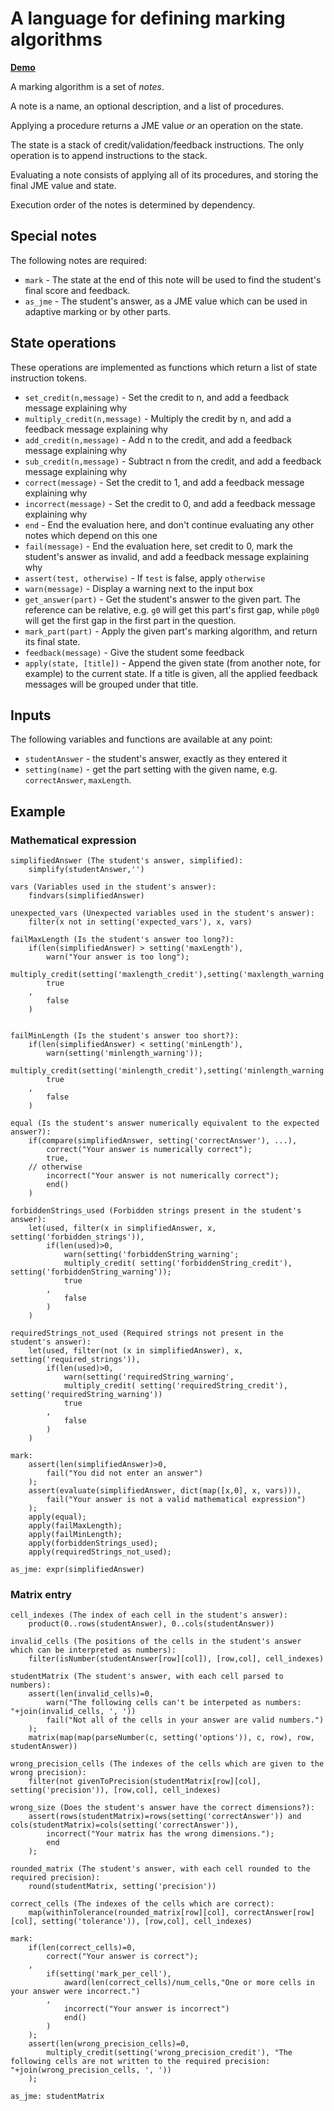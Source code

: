 # A language for defining marking algorithms

**[Demo](state.html)**

A marking algorithm is a set of *notes*.

A note is a name, an optional description, and a list of procedures.

Applying a procedure returns a JME value *or* an operation on the state.

The state is a stack of credit/validation/feedback instructions. 
The only operation is to append instructions to the stack.

Evaluating a note consists of applying all of its procedures, and storing the final JME value and state.

Execution order of the notes is determined by dependency.

## Special notes

The following notes are required:

* `mark` - The state at the end of this note will be used to find the student's final score and feedback.
* `as_jme` - The student's answer, as a JME value which can be used in adaptive marking or by other parts.

## State operations

These operations are implemented as functions which return a list of state instruction tokens.

* `set_credit(n,message)` - Set the credit to n, and add a feedback message explaining why
* `multiply_credit(n,message)` - Multiply the credit by n, and add a feedback message explaining why
* `add_credit(n,message)` - Add n to the credit, and add a feedback message explaining why
* `sub_credit(n,message)` - Subtract n from the credit, and add a feedback message explaining why
* `correct(message)` - Set the credit to 1, and add a feedback message explaining why
* `incorrect(message)` - Set the credit to 0, and add a feedback message explaining why
* `end` - End the evaluation here, and don't continue evaluating any other notes which depend on this one
* `fail(message)` - End the evaluation here, set credit to 0, mark the student's answer as invalid, and add a feedback message explaining why
* `assert(test, otherwise)` - If `test` is false, apply `otherwise`
* `warn(message)` - Display a warning next to the input box
* `get_answer(part)` - Get the student's answer to the given part. The reference can be relative, e.g. `g0` will get this part's first gap, while `p0g0` will get the first gap in the first part in the question.
* `mark_part(part)` - Apply the given part's marking algorithm, and return its final state.
* `feedback(message)` - Give the student some feedback
* `apply(state, [title])` - Append the given state (from another note, for example) to the current state. If a title is given, all the applied feedback messages will be grouped under that title.

## Inputs

The following variables and functions are available at any point:

* `studentAnswer` - the student's answer, exactly as they entered it
* `setting(name)` - get the part setting with the given name, e.g. `correctAnswer`, `maxLength`.

## Example

### Mathematical expression

```
simplifiedAnswer (The student's answer, simplified): 
    simplify(studentAnswer,'')

vars (Variables used in the student's answer): 
    findvars(simplifiedAnswer)

unexpected_vars (Unexpected variables used in the student's answer):
    filter(x not in setting('expected_vars'), x, vars)

failMaxLength (Is the student's answer too long?):
    if(len(simplifiedAnswer) > setting('maxLength'),
        warn("Your answer is too long");
        multiply_credit(setting('maxlength_credit'),setting('maxlength_warning'))
        true
    ,
        false
    )


failMinLength (Is the student's answer too short?):
    if(len(simplifiedAnswer) < setting('minLength'),
        warn(setting('minlength_warning'));
        multiply_credit(setting('minlength_credit'),setting('minlength_warning'))
        true
    ,
        false
    )

equal (Is the student's answer numerically equivalent to the expected answer?): 
    if(compare(simplifiedAnswer, setting('correctAnswer'), ...),
        correct("Your answer is numerically correct");
        true,
    // otherwise
        incorrect("Your answer is not numerically correct"); 
        end()
    )

forbiddenStrings_used (Forbidden strings present in the student's answer): 
    let(used, filter(x in simplifiedAnswer, x, setting('forbidden_strings')),
        if(len(used)>0,
            warn(setting('forbiddenString_warning';
            multiply_credit( setting('forbiddenString_credit'), setting('forbiddenString_warning'));
            true
        ,
            false
        )
    )

requiredStrings_not_used (Required strings not present in the student's answer): 
    let(used, filter(not (x in simplifiedAnswer), x, setting('required_strings')),
        if(len(used)>0,
            warn(setting('requiredString_warning',
            multiply_credit( setting('requiredString_credit'), setting('requiredString_warning'))
            true
        ,
            false
        )
    )

mark:
    assert(len(simplifiedAnswer)>0,
        fail("You did not enter an answer")
    );
    assert(evaluate(simplifiedAnswer, dict(map([x,0], x, vars))),
        fail("Your answer is not a valid mathematical expression")
    );
    apply(equal);
    apply(failMaxLength);
    apply(failMinLength);
    apply(forbiddenStrings_used);
    apply(requiredStrings_not_used);

as_jme: expr(simplifiedAnswer)
```

### Matrix entry

```
cell_indexes (The index of each cell in the student's answer): 
    product(0..rows(studentAnswer), 0..cols(studentAnswer))

invalid_cells (The positions of the cells in the student's answer which can be interpreted as numbers):
    filter(isNumber(studentAnswer[row][col]), [row,col], cell_indexes)

studentMatrix (The student's answer, with each cell parsed to numbers): 
    assert(len(invalid_cells)=0,
        warn("The following cells can't be interpeted as numbers: "+join(invalid_cells, ', '))
        fail("Not all of the cells in your answer are valid numbers.")
    );
    matrix(map(map(parseNumber(c, setting('options')), c, row), row, studentAnswer))

wrong_precision_cells (The indexes of the cells which are given to the wrong precision):
    filter(not givenToPrecision(studentMatrix[row][col], setting('precision')), [row,col], cell_indexes)

wrong_size (Does the student's answer have the correct dimensions?):
    assert(rows(studentMatrix)=rows(setting('correctAnswer')) and cols(studentMatrix)=cols(setting('correctAnswer')),
        incorrect("Your matrix has the wrong dimensions.");
        end
    );

rounded_matrix (The student's answer, with each cell rounded to the required precision): 
    round(studentMatrix, setting('precision'))

correct_cells (The indexes of the cells which are correct):
    map(withinTolerance(rounded_matrix[row][col], correctAnswer[row][col], setting('tolerance')), [row,col], cell_indexes)

mark:
    if(len(correct_cells)=0,
        correct("Your answer is correct");
    ,
        if(setting('mark_per_cell'),
            award(len(correct_cells)/num_cells,"One or more cells in your answer were incorrect.")
        ,
            incorrect("Your answer is incorrect")
            end()
        )
    );
    assert(len(wrong_precision_cells)=0,
        multiply_credit(setting('wrong_precision_credit'), "The following cells are not written to the required precision: "+join(wrong_precision_cells, ', '))
    );

as_jme: studentMatrix
```
